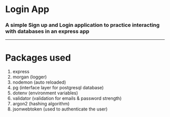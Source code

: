 # Login App

### A simple Sign up and Login application to practice interacting with databases in an express app


---

# Packages used

1. express
2. morgan (logger)
3. nodemon (auto reloaded)
4. pg (interface layer for postgresql database)
5. dotenv (environment variables)
6. validator (validation for emails & password strength)
7. argon2 (hashing algorithm)
8. jsonwebtoken (used to authenticate the user)
